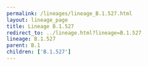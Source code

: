 ```yaml
---
permalink: /lineages/lineage_B.1.527.html
layout: lineage_page
title: Lineage B.1.527
redirect_to: ../lineage.html?lineage=B.1.527
lineage: B.1.527
parent: B.1
children: ['B.1.527']
---
```

